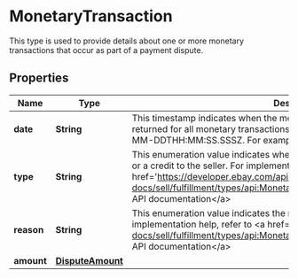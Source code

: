 

# MonetaryTransaction

This type is used to provide details about one or more monetary transactions that occur as part of a payment dispute.

## Properties

Name | Type | Description | Notes
------------ | ------------- | ------------- | -------------
**date** | **String** | This timestamp indicates when the monetary transaction occurred. A date is returned for all monetary transactions. The following format is used: YYYY-MM-DDTHH:MM:SS.SSSZ. For example, 2015-08-04T19:09:02.768Z. |  [optional]
**type** | **String** | This enumeration value indicates whether the monetary transaction is a charge or a credit to the seller. For implementation help, refer to &lt;a href&#x3D;&#39;https://developer.ebay.com/api-docs/sell/fulfillment/types/api:MonetaryTransactionTypeEnum&#39;&gt;eBay API documentation&lt;/a&gt; |  [optional]
**reason** | **String** | This enumeration value indicates the reason for the monetary transaction. For implementation help, refer to &lt;a href&#x3D;&#39;https://developer.ebay.com/api-docs/sell/fulfillment/types/api:MonetaryTransactionReasonEnum&#39;&gt;eBay API documentation&lt;/a&gt; |  [optional]
**amount** | [**DisputeAmount**](DisputeAmount.md) |  |  [optional]



